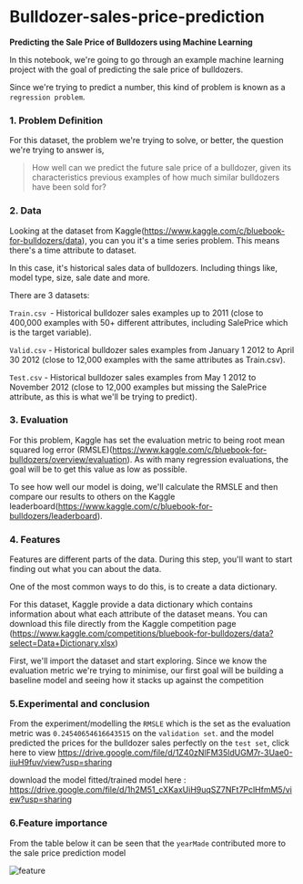 # Bulldozer-sales-price-prediction

 **Predicting the Sale Price of Bulldozers using Machine Learning**
 
In this notebook, we're going to go through an example machine learning project with the goal of predicting the sale price of bulldozers.

Since we're trying to predict a number, this kind of problem is known as a `regression problem`.

### **1. Problem Definition** 

For this dataset, the problem we're trying to solve, or better, the question we're trying to answer is,

> How well can we predict the future sale price of a bulldozer, given its characteristics previous examples of how much similar bulldozers have been sold for?

### **2. Data**

Looking at the dataset from Kaggle(https://www.kaggle.com/c/bluebook-for-bulldozers/data), you can you it's a time series problem. This means there's a time attribute to dataset.

In this case, it's historical sales data of bulldozers. Including things like, model type, size, sale date and more.

There are 3 datasets:

`Train.csv `- Historical bulldozer sales examples up to 2011 (close to 400,000 examples with 50+ different attributes, including SalePrice which is the target variable).

`Valid.csv` - Historical bulldozer sales examples from January 1 2012 to April 30 2012 (close to 12,000 examples with the same attributes as Train.csv).

`Test.csv` - Historical bulldozer sales examples from May 1 2012 to November 2012 (close to 12,000 examples but missing the SalePrice attribute, as this is what we'll be trying to predict).

### **3. Evaluation**

For this problem, Kaggle has set the evaluation metric to being root mean squared log error (RMSLE)(https://www.kaggle.com/c/bluebook-for-bulldozers/overview/evaluation). As with many regression evaluations, the goal will be to get this value as low as possible.

To see how well our model is doing, we'll calculate the RMSLE and then compare our results to others on the Kaggle leaderboard(https://www.kaggle.com/c/bluebook-for-bulldozers/leaderboard).


### **4. Features**

Features are different parts of the data. During this step, you'll want to start finding out what you can about the data.

One of the most common ways to do this, is to create a data dictionary.

For this dataset, Kaggle provide a data dictionary which contains information about what each attribute of the dataset means. You can download this file directly from the Kaggle competition page (https://www.kaggle.com/competitions/bluebook-for-bulldozers/data?select=Data+Dictionary.xlsx)

First, we'll import the dataset and start exploring. Since we know the evaluation metric we're trying to minimise, our first goal will be building a baseline model and seeing how it stacks up against the competition



### **5.Experimental and conclusion**

From the experiment/modelling the `RMSLE` which is the set as the evaluation metric was `0.24540654616643515` on the `validation set`. and the model predicted the prices for the bulldozer sales perfectly on the `test set`, click here to view https://drive.google.com/file/d/1Z40zNlFM35ldUGM7r-3Uae0-iiuH9fuv/view?usp=sharing

download the model fitted/trained model here : https://drive.google.com/file/d/1h2M51_cXKaxUiH9uqSZ7NFt7PclHfmM5/view?usp=sharing

### **6.Feature importance**
From the table below it can be seen that the `yearMade` contributed more to the sale price prediction model

![feature](https://user-images.githubusercontent.com/42388234/193078318-1a68408f-a59f-432e-9ce1-4861416ce66b.png)



